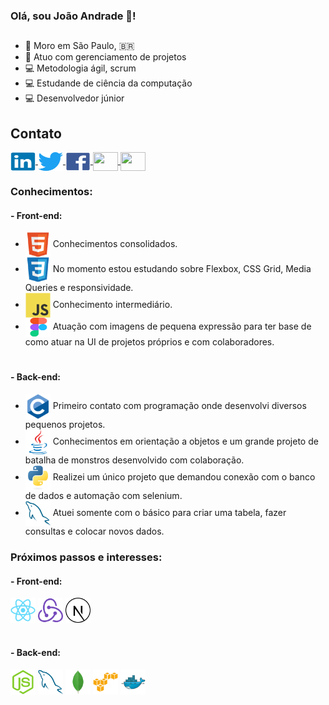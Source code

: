 ### Olá, sou João Andrade 👋!

## 

- :checkered_flag: Moro em São Paulo, :brazil:
- :newspaper: Atuo com gerenciamento de projetos
- :computer: Metodologia ágil, scrum
- :computer: Estudande de ciência da computação
- :computer: Desenvolvedor júnior 

## Contato

<a href="https://www.linkedin.com/in/joao-vitor-andrade-de-araujo-9656b119b/" target="_blank">
<img align="center" alt="Joao-LinkedIn" height="30" width="40" src="https://raw.githubusercontent.com/devicons/devicon/master/icons/linkedin/linkedin-original.svg">
</a>

<a href="https://twitter.com/andradejv__" target="_blank">
<img align="center" alt="" height="30" width="40" src="https://raw.githubusercontent.com/devicons/devicon/master/icons/twitter/twitter-original.svg">
</a>

<a href="https://www.facebook.com/JoaoBotelhoAndrade/" target="_blank">
<img align="center" alt="" height="30" width="40" src="https://raw.githubusercontent.com/devicons/devicon/master/icons/facebook/facebook-original.svg">
</a>

<a href="https://www.instagram.com/andradejv__/" target="_blank">
<img align="center" alt="" height="30" width="40" src="https://www.flaticon.com/svg/vstatic/svg/174/174855.svg?token=exp=1620961410~hmac=fa6252f420e294b67ce0d152d0b38303">
</a>

<a href="https://discord.com/channels/@me" target="_blank">
<img align="center" alt="" height="30" width="40" src="https://www.flaticon.com/svg/vstatic/svg/2111/2111370.svg?token=exp=1620962909~hmac=a7db8a07e04249920b2900c8409fbc73">
</a>

### Conhecimentos:

#### - Front-end:

- <img align="center" alt="HTML" heigth="30" width="40" src="https://raw.githubusercontent.com/devicons/devicon/master/icons/html5/html5-original.svg"> Conhecimentos consolidados.
- <img align="center" alt="CSS" heigth="30" width="40" src="https://raw.githubusercontent.com/devicons/devicon/master/icons/css3/css3-original.svg"> No momento estou estudando sobre Flexbox, CSS Grid, Media Queries e responsividade.
- <img align="center" alt="Js" heigth="28" width="40" src="https://raw.githubusercontent.com/devicons/devicon/master/icons/javascript/javascript-original.svg"> Conhecimento intermediário.
- <img align="center" alt="figma" height="30" width="40" src="https://raw.githubusercontent.com/devicons/devicon/master/icons/figma/figma-original.svg"> Atuação com imagens de  pequena expressão para ter base de como atuar na UI de projetos próprios e com colaboradores.
#
#### - Back-end:
- <img align="center" alt="C" heigth="30" width="40" src="https://raw.githubusercontent.com/devicons/devicon/master/icons/c/c-original.svg"> Primeiro contato com programação onde desenvolvi diversos pequenos projetos.
- <img align="center" alt="Java" heigth="30" width="40" src="https://raw.githubusercontent.com/devicons/devicon/master/icons/java/java-original.svg"> Conhecimentos em orientação a objetos e um grande projeto de batalha de monstros desenvolvido com colaboração.
- <img align="center" alt="Python" heigth="30" width="40" src="https://raw.githubusercontent.com/devicons/devicon/master/icons/python/python-original.svg">  Realizei um único projeto que demandou conexão com o banco de dados e automação com selenium.
- <img align="center" alt="mysql" heigth="30" width="40" src="https://raw.githubusercontent.com/devicons/devicon/master/icons/mysql/mysql-original.svg"> Atuei somente com o básico para criar uma tabela, fazer consultas e colocar novos dados.


### Próximos passos e interesses:


#### - Front-end:
<img align="center" alt="react" heigth="30" width="40" src="https://raw.githubusercontent.com/devicons/devicon/master/icons/react/react-original.svg"> <img align="center" alt="redux" heigth="30" width="40" src="https://raw.githubusercontent.com/devicons/devicon/master/icons/redux/redux-original.svg"> <img align="center" alt="nextjs" heigth="30" width="40" src="https://raw.githubusercontent.com/devicons/devicon/master/icons/nextjs/nextjs-line.svg"> 
#
#### - Back-end:
<img align="center" alt="node" heigth="30" width="40" src="https://raw.githubusercontent.com/devicons/devicon/master/icons/nodejs/nodejs-original.svg"> <img align="center" alt="mysql" heigth="30" width="40" src="https://raw.githubusercontent.com/devicons/devicon/master/icons/mysql/mysql-original.svg"> <img align="center" alt="mongodb" heigth="30" width="40" src="https://raw.githubusercontent.com/devicons/devicon/master/icons/mongodb/mongodb-original.svg"> <img align="center" alt="aws" heigth="30" width="40" src="https://raw.githubusercontent.com/devicons/devicon/master/icons/amazonwebservices/amazonwebservices-original.svg"> <img align="center" alt="docker" heigth="30" width="40" src="https://raw.githubusercontent.com/devicons/devicon/master/icons/docker/docker-original.svg">

